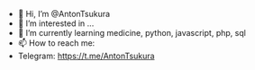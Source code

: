 - 👋 Hi, I’m @AntonTsukura
- 👀 I’m interested in ...
- 🌱 I’m currently learning medicine, python, javascript, php, sql
- 📫 How to reach me:
- Telegram: https://t.me/AntonTsukura

<!---
AntonTsukura/AntonTsukura is a ✨ special ✨ repository because its `README.md` (this file) appears on your GitHub profile.
You can click the Preview link to take a look at your changes.
--->
